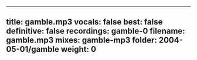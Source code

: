 
---
title: gamble.mp3
vocals: false
best: false
definitive: false
recordings: gamble-0
filename: gamble.mp3
mixes: gamble-mp3
folder: 2004-05-01/gamble
weight: 0
---
